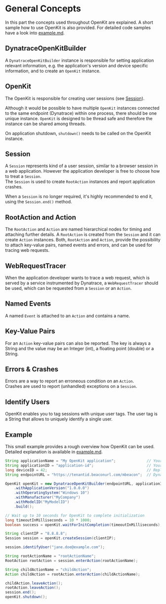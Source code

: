 # General Concepts

In this part the concepts used throughout OpenKit are explained. A short sample how to use OpenKit is
also provided. For detailed code samples have a look into [example.md][example].

## DynatraceOpenKitBuilder
A `DynatraceOpenKitBuilder` instance is responsible for setting 
application relevant information, e.g. the application's version and device specific information, and to create
an `OpenKit` instance.

## OpenKit

The OpenKit is responsible for creating user sessions (see [Session](#session)).
  
Although it would be possible to have multiple `OpenKit` instances connected to the same endpoint
(Dynatrace) within one process, there should be one unique instance. `OpenKit` is designed to be
thread safe and therefore the instance can be shared among threads.  

On application shutdown, `shutdown()` needs to be called on the OpenKit instance.

## Session

A `Session` represents kind of a user session, similar to a browser session in a web application.
However the application developer is free to choose how to treat a `Session`.  
The `Session` is used to create `RootAction` instances and report application crashes.  

When a `Session` is no longer required, it's highly recommended to end it, using the `Session.end()` method. 

## RootAction and Action

The `RootAction` and `Action` are named hierarchical nodes for timing and attaching further details.
A `RootAction` is created from the `Session` and it can create `Action` instances. Both, `RootAction` and
`Action`, provide the possibility to attach key-value pairs, named events and errors, and can be used 
for tracing web requests.

## WebRequestTracer

When the application developer wants to trace a web request, which is served by a service 
instrumented by Dynatrace, a `WebRequestTracer` should be used, which can be
requested from a `Session` or an `Action`.  

## Named Events

A named `Event` is attached to an `Action` and contains a name.

## Key-Value Pairs

For an `Action` key-value pairs can also be reported. The key is always a String
and the value may be an Integer (int), a floating point (double) or a String.

## Errors & Crashes

Errors are a way to report an erroneous condition on an `Action`.  
Crashes are used to report (unhandled) exceptions on a `Session`.

## Identify Users

OpenKit enables you to tag sessions with unique user tags. The user tag is a String 
that allows to uniquely identify a single user.


## Example

This small example provides a rough overview how OpenKit can be used.  
Detailed explanation is available in [example.md][example].

```java
String applicationName = "My OpenKit application";              // Your application's name
String applicationID = "application-id";                        // Your application's ID
long deviceID = 42;                                             // Replace with a unique value per device/installation
String endpointURL = "https://tenantid.beaconurl.com/mbeacon";  // Dynatrace endpoint URL

OpenKit openKit = new DynatraceOpenKitBuilder(endpointURL, applicationID, deviceID)
    .withApplicationVersion("1.0.0.0")
    .withOperatingSystem("Windows 10")
    .withManufacturer("MyCompany")
    .withModelID("MyModelID")
    .build();

// Wait up to 10 seconds for OpenKit to complete initialization
long timeoutInMilliseconds = 10 * 1000;
boolean success = openKit.waitForInitCompletion(timeoutInMilliseconds);

String clientIP = "8.8.8.8";
Session session = openKit.createSession(clientIP);

session.identifyUser("jane.doe@example.com");

String rootActionName = "rootActionName";
RootAction rootAction = session.enterAction(rootActionName);

String childActionName = "childAction";
Action childAction = rootAction.enterAction(childActionName);

childAction.leaveAction();
rootAction.leaveAction();
session.end();
openKit.shutdown();
``` 

[example]: ./example.md
